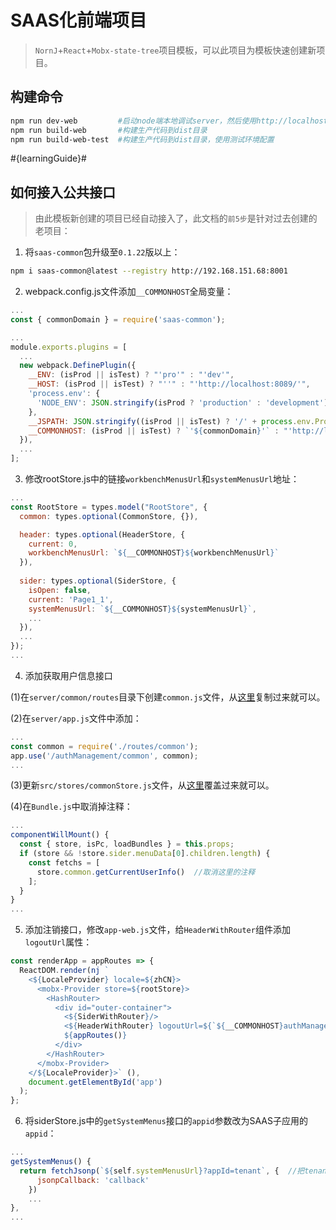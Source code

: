 SAAS化前端项目
====

> `NornJ`+`React`+`Mobx-state-tree`项目模板，可以此项目为模板快速创建新项目。

## 构建命令

```sh
npm run dev-web         #启动node端本地调试server，然后使用http://localhost:8080/dist/web访问页面
npm run build-web       #构建生产代码到dist目录
npm run build-web-test  #构建生产代码到dist目录，使用测试环境配置
```

#{learningGuide}#

## 如何接入公共接口

> 由此模板新创建的项目已经自动接入了，此文档的`前5步`是针对过去创建的老项目：

1. 将`saas-common`包升级至`0.1.22`版以上：

```sh
npm i saas-common@latest --registry http://192.168.151.68:8001
```

2. webpack.config.js文件添加`__COMMONHOST`全局变量：

```js
...
const { commonDomain } = require('saas-common');

...
module.exports.plugins = [
  ...
  new webpack.DefinePlugin({
    __ENV: (isProd || isTest) ? "'pro'" : "'dev'",
    __HOST: (isProd || isTest) ? "''" : "'http://localhost:8089/'",
    'process.env': {
      'NODE_ENV': JSON.stringify(isProd ? 'production' : 'development')
    },
    __JSPATH: JSON.stringify((isProd || isTest) ? '/' + process.env.Project + '/js/' : `/dist/${process.env.Project}/js/`),
    __COMMONHOST: (isProd || isTest) ? `'${commonDomain}'` : "'http://localhost:8089/'",
  }),
  ...
];
```

3. 修改rootStore.js中的链接`workbenchMenusUrl`和`systemMenusUrl`地址：

```js
...
const RootStore = types.model("RootStore", {
  common: types.optional(CommonStore, {}),

  header: types.optional(HeaderStore, {
    current: 0,
    workbenchMenusUrl: `${__COMMONHOST}${workbenchMenusUrl}`
  }),
  
  sider: types.optional(SiderStore, {
    isOpen: false,
    current: 'Page1_1',
    systemMenusUrl: `${__COMMONHOST}${systemMenusUrl}`,
    ...
  }),
  ...
});
...
```

4. 添加获取用户信息接口

(1)在`server/common/routes`目录下创建`common.js`文件，从[这里](https://github.com/Y-Dept/template-saas/blob/master/server/routes/common.js)复制过来就可以。

(2)在`server/app.js`文件中添加：

```js
...
const common = require('./routes/common');
app.use('/authManagement/common', common);
...
```

(3)更新`src/stores/commonStore.js`文件，从[这里](https://github.com/Y-Dept/template-saas/blob/master/src/stores/commonStore.js)覆盖过来就可以。

(4)在`Bundle.js`中取消掉注释：

```js
...
componentWillMount() {
  const { store, isPc, loadBundles } = this.props;
  if (store && !store.sider.menuData[0].children.length) {
    const fetchs = [
      store.common.getCurrentUserInfo()  //取消这里的注释
    ];
  }
}
...
```

5. 添加注销接口，修改`app-web.js`文件，给`HeaderWithRouter`组件添加`logoutUrl`属性：

```js
const renderApp = appRoutes => {
  ReactDOM.render(nj `
    <${LocaleProvider} locale=${zhCN}>
      <mobx-Provider store=${rootStore}>
        <HashRouter>
          <div id="outer-container">
            <${SiderWithRouter}/>
            <${HeaderWithRouter} logoutUrl=${`${__COMMONHOST}authManagement/common/logout`}/>
            ${appRoutes()}
          </div>
        </HashRouter>
      </mobx-Provider>
    </${LocaleProvider}>` (),
    document.getElementById('app')
  );
};
```

6. 将siderStore.js中的`getSystemMenus`接口的`appid`参数改为SAAS子应用的`appid`：

```js
...
getSystemMenus() {
  return fetchJsonp(`${self.systemMenusUrl}?appId=tenant`, {  //把tenant改为SAAS子应用的appid
      jsonpCallback: 'callback'
    })
    ...
},
...
```